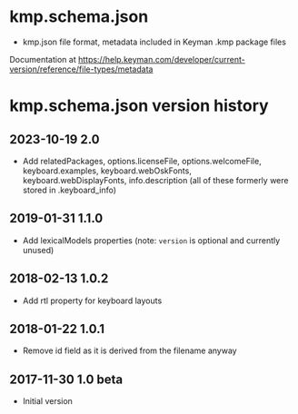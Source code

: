 # kmp.schema.json

* kmp.json file format, metadata included in Keyman .kmp package files

Documentation at https://help.keyman.com/developer/current-version/reference/file-types/metadata

# kmp.schema.json version history

## 2023-10-19 2.0
* Add relatedPackages, options.licenseFile, options.welcomeFile,
  keyboard.examples, keyboard.webOskFonts, keyboard.webDisplayFonts,
  info.description (all of these formerly were stored in .keyboard_info)

## 2019-01-31 1.1.0
* Add lexicalModels properties (note: `version` is optional and currently unused)

## 2018-02-13 1.0.2
* Add rtl property for keyboard layouts

## 2018-01-22 1.0.1
* Remove id field as it is derived from the filename anyway

## 2017-11-30 1.0 beta
* Initial version
